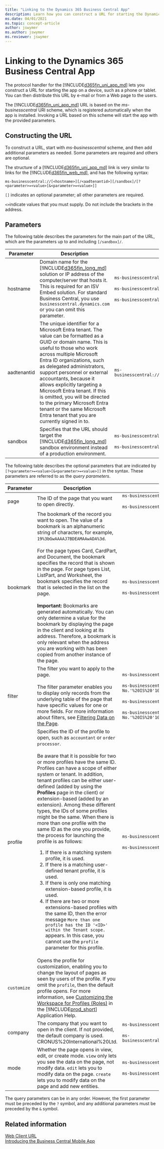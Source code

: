 ```yaml
---
title: "Linking to the Dynamics 365 Business Central App"
description: Learn how you can construct a URL for starting the Dynamics 365 Business Central app on a device, such as a phone or tablet. You can then distribute this URL by e-mail or from a Web page to the users.
ms.date: 04/01/2021
ms.topic: concept-article
author: jswymer
ms.author: jswymer
ms.reviewer: jswymer
---
```

# Linking to the Dynamics 365 Business Central App

The protocol handler for the [!INCLUDE[d365fin_uni_app_md](includes/d365fin_uni_app_md.md)] lets you construct a URL for starting the app on a device, such as a phone or tablet. You can then distribute this URL by e-mail or from a Web page to the users.  
  
The [!INCLUDE[d365fin_uni_app_md](includes/d365fin_uni_app_md.md)] URL is based on the *ms-businesscentral* URI scheme, which is registered automatically when the app is installed. Invoking a URL based on this scheme will start the app with the provided parameters.  
  
## Constructing the URL  
To construct a URL, start with *ms-businesscentral* scheme, and then add additional parameters as needed. Some parameters are required and others are optional. 

<!-- pointing to your [!INCLUDE[navnow](includes/navnow_md.md)] Web server.-->  
  
The structure of a [!INCLUDE[d365fin_uni_app_md](includes/d365fin_uni_app_md.md)] link is very similar to links for the [!INCLUDE[d365fin_web_md](includes/d365fin_web_md.md)], and has the following syntax:  

<!-- 

```
ms-businesscentral://<hostname>[:<port>]
[/<instance>]/[?<parameter>=<value>[&<parameter>=<value>]]
```
-->

```
ms-businesscentral://[<hostname>][/<aadtenantid>][/sandbox]/[?<parameter>=<value>[&<parameter>=<value>]]
```

`[]` indicates an optional parameter; all other parameters are required.

`<>`indicate values that you must supply. Do not include the brackets in the address.

## Parameters
The following table describes the parameters for the main part of the URL, which are the parameters up to and including  <!--`[/<port>]/` `[/<instance>]/`--> `[/sandbox]/`.

|Parameter|Description| Example |
|---------|-----------|---------|
|hostname|Domain name for the [!INCLUDE[d365fin_long_md](includes/d365fin_long_md.md)] solution or IP address of the computer/server that hosts it. This is required for an ISV Embed solution. For standard Business Central, you use `businesscentral.dynamics.com` or you can omit this parameter.| `ms-businesscentral://businesscentral.dynamics.com/`<br /><br />`ms-businesscentral:///`<br /><br />`ms-businesscentral://businesscentral.mysolution.com/`| 
|aadtenantid|The unique identifier for a Microsoft Entra tenant. The value can be formatted as a GUID or domain name. This is useful to those who work across multiple Microsoft Entra ID organizations, such as delegated administrators, support personnel or external accountants, because it allows explicitly targeting a Microsoft Entra tenant. If this is omitted, you will be directed to the primary Microsoft Entra tenant or the same Microsoft Entra tenant that you are currently signed in to.|`ms-businesscentral://businesscentral.mysolution.com/mysolutionaadtenant.onmicrosoft.com`|
|sandbox|Specifies that the URL should target the [!INCLUDE[d365fin_long_md](includes/d365fin_long_md.md)] sandbox environment instead of a production environment.|`ms-businesscentral:/businesscentral.dynamics.com/sandbox/`<br /><br />`ms-businesscentral://businesscentral.mysolution.com/sandbox/`|  


<!-- 
|hostname|The onprem computer name, domain name or IP address of the computer/server that hosts the [!INCLUDE[d365fin_long_md](includes/d365fin_long_md.md)] solution.| `ms-businesscentral://businesscentral.mysolution.com`<br /><br />`ms-businesscentral://192.168.0.254/`| 
|port|The port number on which your [!INCLUDE[nav_web_server_instance_md](includes/nav_web_server_instance_md.md)] instance [!INCLUDE[d365fin_long_md](includes/d365fin_long_md.md)] solution runs. If not provided, the standard SSL port \(443\) is used.| `ms-businesscentral://businesscentral.mysolution.com:80/`<br /><br />`ms-businesscentral://192.168.0.254:80/`  |
|instance|The <!-  [!INCLUDE[nav_web_server_instance_md](includes/dnav_web_server_instance_md.md)] instance [!INCLUDE[d365fin_long_md](includes/d365fin_long_md.md)] web server that you want to connect to.| `ms-businesscentral://businesscentral.mysolution.com:80/myserverinstance/`<br /><br />`ms-businesscentral://192.168.0.254:80/myserverinstance/`|
|Instance|The [!INCLUDE[nav_web_server_instance_md](includes/nav_web_server_instance_md.md)] instance that you want to connect to.| `dynamicsnav110`|

-->
The following table describes the optional parameters that are indicated by `[?<parameter>=<value>[&<parameter>=<value>]]` in the syntax. These parameters are referred to as the *query parameters*.

|Parameter|Description| Example |
|---------|-----------|---------|  
|page    |The ID of the page that you want to open directly.|`ms-businesscentral:///?page=21`<br /><br />`ms-businesscentral://businesscentral.mysolution.com/?page=21`|
|bookmark|    The bookmark of the record you want to open. The value of a bookmark is an alphanumeric string of characters, for example, `19%3bGwAAAAJ7BDEAMAAwADA%3d`.<br /><br /> For the page types Card, CardPart, and Document, the bookmark specifies the record that is shown in the page. For page types List, ListPart, and Worksheet, the bookmark specifies the record that is selected in the list on the page.<br /><br /> **Important:**  Bookmarks are generated automatically. You can only determine a value for the bookmark by displaying the page in the client and looking at its address. Therefore, a bookmark is only relevant when the address you are working with has been copied from another instance of the page.|`ms-businesscentral:///?bookmark=19%3bGwAAAAJ7BDEAMAAwADA%3d`<br /><br />`ms-businesscentral://businesscentral.mysolution.com/?bookmark=19%3bGwAAAAJ7BDEAMAAwADA%3d`|
|filter    |The filter you want to apply to the page.<br /><br />The filter parameter enables you to display only records from the underlying table of the page that have specific values for one or more fields.    For more information about filters, see [Filtering Data on the Page](devenv-web-client-urls.md#Filtering).|`ms-businesscentral:///?page9305&filter='No.'%20IS%20'1001'`<br /><br />`ms-businesscentral:///?page9305&filter='Sell-to-Customer-No.'%20IS%20'10000'%20AND%20'Location-Code'%20IS%20'BLUE'`<br /><br />`ms-businesscentral://businesscentral.mysolution.com/?page9305&filter='No.'%20IS%20'1001'`<br /><br />`ms-businesscentral://businesscentral.mysolution.com/?page9305&filter='Sell-to-Customer-No.'%20IS%20'10000'%20AND%20'Location-Code'%20IS%20'BLUE'`|
|profile|Specifies the ID of the profile to open, such as `accountant` or `order processor`.<br /><br />Be aware that it is possible for two or more profiles have the same ID. Profiles can have a scope of either system or tenant. In addition, tenant profiles can be either user-defined (added by using the **Profiles** page in the client) or extension-based (added by an extension). Among these different types, the IDs of some profiles might be the same. When there is more than one profile with the same ID as the one you provide, the process for launching the profile is as follows:<ol><li>If there is a matching system profile, it is used.</li><li>If there is a matching user-defined tenant profile, it is used.</li><li>If there is only one matching extension-based profile, it is used.</li><li>If there are two or more extensions-based profiles with the same ID, then the error message `More than one profile has the ID '<ID>' within the Tenant scope.` appears. In this case, you cannot use the `profile` parameter for this profile.</li></ol> |`ms-businesscentral:///?profile=BUSINESS%20%MANAGER`<br /><br />`ms-businesscentral://businesscentral.mysolution.com/?profile=BUSINESS%20%MANAGER`|
|`customize`|Opens the profile for customization, enabling you to change the layout of pages as seen by users of the profile. If you omit the `profile`, then the default profile opens. For more information, see [Customizing the Workspace for Profiles (Roles)](/dynamics365/business-central/ui-personalization-manage)  in the [!INCLUDE[prod_short](includes/prod_short.md)] Application Help.|
|company|The company that you want to open in the client. If not provided, the default company is used. CRONUS%20International%20Ltd.|`ms-businesscentral:///?'company=CRONUS%20International%20Ltd.'`<br /><br />`ms-businesscentral://businesscentral.mysolution.com/?'company=CRONUS%20International%20Ltd.'`|
|mode|Whether the page opens in view, edit, or create mode. `view` only lets you see the data on the page, not modify data. `edit` lets you to modify data on the page. `create` lets you to modify data on the page and add new entities. |`ms-businesscentral:///?page=21&mode=create`<br /><br />`ms-businesscentral://businesscentral.mysolution.com/?page=21&mode=create`|


<!-- 
|tenant    |The ID of the tenant that you want to connect to. If not provided, the default tenant is used.|`ms-businesscentral:///?tenant=mytenant2-1`|
-->

The query parameters can be in any order. However, the first parameter must be preceded by the `?` symbol, and any additional parameters must be preceded by the `&` symbol.

<!-- 
> [!NOTE]  
> It is not possible to specify which client/device type to open up the URL in; the last used client will open up when clicking the URL.
-->

<!-- add for onprem
The URL `ms-businesscentral:///?page=21` or `ms-dynamicsnav:///?page=21` will open the server that you last connected to on the specified page.  -->


<!-- Add this as note in onprem
 
[!IMPORTANT]  
The *ms-businesscentral or ms-dynamicsnav * scheme only translates to a secure server connection. Therefore the [!INCLUDE[nav_tablet](includes/nav_tablet_md.md)] and [!INCLUDE[nav_phone](includes/nav_phone_md.md)] must be exposed through an https connection. For more information, see [How to: Configure SSL to Secure the Connection to Microsoft Dynamics NAV Web Client]. 
-->

<!--   
## Adding a user name to the URL  
 The *ms-businesscentral* scheme also supports sending the user name in the URL for pre-filling the user name. The password must be entered by the user. To send the user name, you must URL encode the value and prefix the server address by using *\<encoded username>@*. Examples are as follows:  

-   *ms-businesscentral://demouser%40mycompany.com@myserver/myinstance/*  
  
-   *ms-businesscentral://user1:@myserver/myinstance/*
  
*ms-businesscentral://demouser%40businesscentral.dynamics.com

*ms-businesscentral://demouser%40businesscentral.mysolution.com@myserver/myinstance/* 

*ms-businesscentral://user1:@myserver/myinstance/*  
  


-   *ms-dynamicsnav://demouser%40mycompany.com@myserver/myinstance/*  
  
-   *ms-dynamicsnav://user1:@myserver/myinstance/*  

  
> [!IMPORTANT]  
>  We recommend that you do not share a user name in the URL. This technique should only be used in demonstration scenarios and other instances where the accidental sharing of a URL will not compromise the system.  

-->
  
## Related information  
 [Web Client URL](devenv-web-client-urls.md)    
[Introducing the Business Central Mobile App](devenv-introducing-business-central-mobile-app.md)
